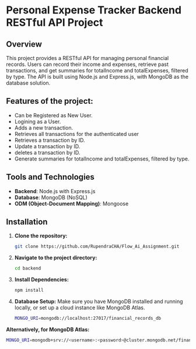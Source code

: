 # Personal Expense Tracker Backend RESTful API Project

## Overview
This project provides a RESTful API for managing personal financial records. Users can record their income and expenses, retrieve past transactions, and get summaries for totalIncome and totalExpenses, filtered by type. The API is built using Node.js and Express.js, with MongoDB as the database solution.


## Features of the project:
- Can be Registered as New User.
- Logining as a User.
- Adds a new transaction.
- Retrieves all transactions for the authenticated user
- Retrieves a transaction by ID.
- Update a transaction by ID.
- deletes a transaction by ID.
- Generate summaries for totalIncome and totalExpenses, filtered by type.

## Tools and Technologies

- **Backend**: Node.js with Express.js
- **Database**: MongoDB (NoSQL)
- **ODM (Object-Document Mapping)**: Mongoose

## Installation
1. **Clone the repository:**
   ```bash
   git clone https://github.com/RupendraCHA/Flow_Ai_Assignment.git
2. **Navigate to the project directory:**
   ```bash
   cd backend
3. **Install Dependencies:**
   ```bash
   npm install
4. **Database Setup:**
Make sure you have MongoDB installed and running locally, or set up a cloud instance like MongoDB Atlas.
   ```bash
   MONGO_URI=mongodb://localhost:27017/financial_records_db
**Alternatively, for MongoDB Atlas:**
   ```bash
   MONGO_URI=mongodb+srv://<username>:<password>@cluster.mongodb.net/financial_records_db?retryWrites=true&w=majority
   





